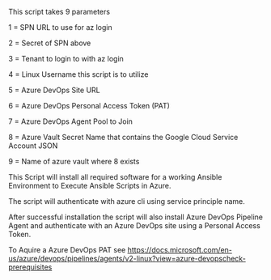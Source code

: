  This script takes 9 parameters 1 = SPN URL to use for az login 2 = Secret of SPN above 3 = Tenant to login to with az login 4 = Linux Username this script is to utilize 5 = Azure DevOps Site URL 6 = Azure DevOps Personal Access Token (PAT) 7 = Azure DevOps Agent Pool to Join 8 = Azure Vault Secret Name that contains the Google Cloud Service Account JSON 9 = Name of azure vault where 8 existsThis Script will install all required software for a working  Ansible Environment to Execute Ansible Scripts in Azure.The script will authenticate with azure cli using service principle name.After successful installation the script will also install Azure DevOps Pipeline Agent and authenticate with an Azure DevOps site using a Personal Access Token.To Aquire a Azure DevOps PAT see https://docs.microsoft.com/en-us/azure/devops/pipelines/agents/v2-linux?view=azure-devopscheck-prerequisites
